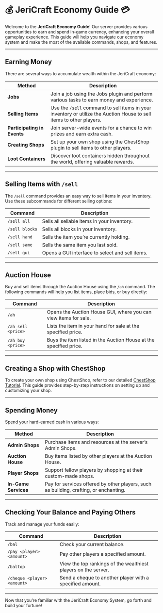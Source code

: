 # 💰 JeriCraft Economy Guide 💳

Welcome to the **JeriCraft Economy Guide**! Our server provides various opportunities to earn and spend in-game
currency, enhancing your overall gameplay experience. This guide will help you navigate our economy system and make the
most of the available commands, shops, and features.

---

## **Earning Money**

There are several ways to accumulate wealth within the JeriCraft economy:

| **Method**                  | **Description**                                                                                                      |
|-----------------------------|----------------------------------------------------------------------------------------------------------------------|
| **Jobs**                    | Join a job using the Jobs plugin and perform various tasks to earn money and experience.                             |
| **Selling Items**           | Use the `/sell` command to sell items in your inventory or utilize the Auction House to sell items to other players. |
| **Participating in Events** | Join server-wide events for a chance to win prizes and earn extra cash.                                              |
| **Creating Shops**          | Set up your own shop using the ChestShop plugin to sell items to other players.                                      |
| **Loot Containers**         | Discover loot containers hidden throughout the world, offering valuable rewards.                                     |

---

## **Selling Items with `/sell`**

The `/sell` command provides an easy way to sell items in your inventory. Use these subcommands for different selling
options:

| **Command**    | **Description**                                 |
|----------------|-------------------------------------------------|
| `/sell all`    | Sells all sellable items in your inventory.     |
| `/sell blocks` | Sells all blocks in your inventory.             |
| `/sell hand`   | Sells the item you’re currently holding.        |
| `/sell same`   | Sells the same item you last sold.              |
| `/sell gui`    | Opens a GUI interface to select and sell items. |

---

## **Auction House**

Buy and sell items through the Auction House using the `/ah` command. The following commands will help you list items,
place bids, or buy directly:

| **Command**        | **Description**                                                   |
|--------------------|-------------------------------------------------------------------|
| `/ah`              | Opens the Auction House GUI, where you can view items for sale.   |
| `/ah sell <price>` | Lists the item in your hand for sale at the specified price.      |
| `/ah buy <price>`  | Buys the item listed in the Auction House at the specified price. |

---

## **Creating a Shop with ChestShop**

To create your own shop using ChestShop, refer to our detailed [ChestShop Tutorial](/MINECRAFT/guides/ChestShop.md).
This guide provides step-by-step instructions on setting up and customizing your shop.

---

## **Spending Money**

Spend your hard-earned cash in various ways:

| **Method**           | **Description**                                                                       |
|----------------------|---------------------------------------------------------------------------------------|
| **Admin Shops**      | Purchase items and resources at the server’s Admin Shops.                             |
| **Auction House**    | Buy items listed by other players at the Auction House.                               |
| **Player Shops**     | Support fellow players by shopping at their custom-made shops.                        |
| **In-Game Services** | Pay for services offered by other players, such as building, crafting, or enchanting. |

---

## **Checking Your Balance and Paying Others**

Track and manage your funds easily:

| **Command**                 | **Description**                                                |
|-----------------------------|----------------------------------------------------------------|
| `/bal`                      | Check your current balance.                                    |
| `/pay <player> <amount>`    | Pay other players a specified amount.                          |
| `/baltop`                   | View the top rankings of the wealthiest players on the server. |
| `/cheque <player> <amount>` | Send a cheque to another player with a specified amount.       |

---

Now that you're familiar with the JeriCraft Economy System, go forth and build your fortune!